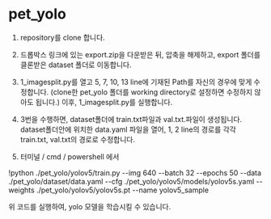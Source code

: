 # pet_yolo
1. repository를 clone 합니다.

2. 드롭박스 링크에 있는 export.zip을 다운받은 뒤, 압축을 해제하고, export 폴더를 클론받은 dataset 폴더로 이동합니다.

3. 1_imagesplit.py를 열고 5, 7, 10, 13 line에 기재된 Path를 자신의 경우에 맞게 수정합니다. (clone한 pet_yolo 폴더를 working directory로 설정하면 수정하지 않아도 됩니다.)
   이후, 1_imagesplit.py를 실행합니다.
   
4. 3번을 수행하면, dataset폴더에 train.txt파일과 val.txt.파일이 생성됩니다. dataset폴더안에 위치한 data.yaml 파일을 열어, 1, 2 line의 경로를 각각 train.txt, val.txt의 경로로 수정합니다.

5. 터미널 / cmd / powershell 에서 

!python ./pet_yolo/yolov5/train.py --img 640 --batch 32 --epochs 50 --data ./pet_yolo/dataset/data.yaml --cfg ./pet_yolo/yolov5/models/yolov5s.yaml --weights ./pet_yolo/yolov5/yolov5s.pt --name yolov5_sample

위 코드를 실행하여, yolo 모델을 학습시킬 수 있습니다.
